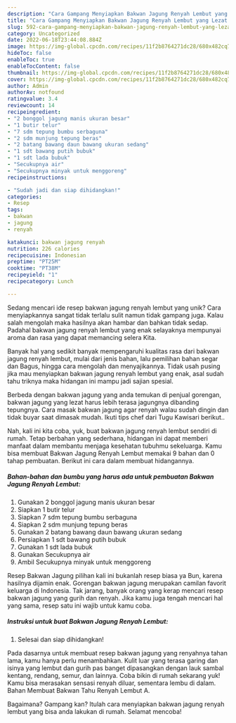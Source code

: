 ```yaml
---
description: "Cara Gampang Menyiapkan Bakwan Jagung Renyah Lembut yang Lezat Sekali"
title: "Cara Gampang Menyiapkan Bakwan Jagung Renyah Lembut yang Lezat Sekali"
slug: 592-cara-gampang-menyiapkan-bakwan-jagung-renyah-lembut-yang-lezat-sekali
category: Uncategorized
date: 2022-06-18T23:44:08.884Z
image: https://img-global.cpcdn.com/recipes/11f2b8764271dc28/680x482cq70/bakwan-jagung-renyah-lembut-foto-resep-utama.jpg
hideToc: false
enableToc: true
enableTocContent: false
thumbnail: https://img-global.cpcdn.com/recipes/11f2b8764271dc28/680x482cq70/bakwan-jagung-renyah-lembut-foto-resep-utama.jpg
cover: https://img-global.cpcdn.com/recipes/11f2b8764271dc28/680x482cq70/bakwan-jagung-renyah-lembut-foto-resep-utama.jpg
author: Admin
authorAv: notfound
ratingvalue: 3.4
reviewcount: 14
recipeingredient:
- "2 bonggol jagung manis ukuran besar"
- "1 butir telur"
- "7 sdm tepung bumbu serbaguna"
- "2 sdm munjung tepung beras"
- "2 batang bawang daun bawang ukuran sedang"
- "1 sdt bawang putih bubuk"
- "1 sdt lada bubuk"
- "Secukupnya air"
- "Secukupnya minyak untuk menggoreng"
recipeinstructions:

- "Sudah jadi dan siap dihidangkan!"
categories:
- Resep
tags:
- bakwan
- jagung
- renyah

katakunci: bakwan jagung renyah 
nutrition: 226 calories
recipecuisine: Indonesian
preptime: "PT25M"
cooktime: "PT38M"
recipeyield: "1"
recipecategory: Lunch

---
```





Sedang mencari ide resep bakwan jagung renyah lembut yang unik? Cara menyiapkannya sangat tidak terlalu sulit namun tidak gampang juga. Kalau salah mengolah maka hasilnya akan hambar dan bahkan tidak sedap. Padahal bakwan jagung renyah lembut yang enak selayaknya mempunyai aroma dan rasa yang dapat memancing selera Kita.





Banyak hal yang sedikit banyak mempengaruhi kualitas rasa dari bakwan jagung renyah lembut, mulai dari jenis bahan, lalu pemilihan bahan segar dan Bagus, hingga cara mengolah dan menyajikannya. Tidak usah pusing jika mau menyiapkan bakwan jagung renyah lembut yang enak,      asal sudah tahu triknya maka hidangan ini mampu jadi sajian spesial.














Berbeda dengan bakwan jagung yang anda temukan di penjual gorengan, bakwan jagung yang lezat harus lebih terasa jagungnya dibanding tepungnya. Cara masak bakwan jagung agar renyah walau sudah dingin dan tidak buyar saat dimasak mudah. Ikuti tips chef dari Tugu Kawisari berikut..






Nah, kali ini kita coba, yuk, buat bakwan jagung renyah lembut sendiri di rumah. Tetap berbahan yang sederhana, hidangan ini dapat memberi manfaat dalam membantu menjaga kesehatan tubuhmu sekeluarga. Kamu bisa membuat Bakwan Jagung Renyah Lembut memakai 9 bahan dan 0 tahap pembuatan. Berikut ini cara dalam membuat hidangannya.

<!--inarticleads1-->

##### Bahan-bahan dan bumbu yang harus ada untuk pembuatan Bakwan Jagung Renyah Lembut:

1. Gunakan 2 bonggol jagung manis ukuran besar
1. Siapkan 1 butir telur
1. Siapkan 7 sdm tepung bumbu serbaguna
1. Siapkan 2 sdm munjung tepung beras
1. Gunakan 2 batang bawang daun bawang ukuran sedang
1. Persiapkan 1 sdt bawang putih bubuk
1. Gunakan 1 sdt lada bubuk
1. Gunakan Secukupnya air
1. Ambil Secukupnya minyak untuk menggoreng


Resep Bakwan Jagung pilihan kali ini bukanlah resep biasa ya Bun, karena hasilnya dijamin enak. Gorengan bakwan jagung merupakan camilan favorit keluarga di Indonesia. Tak jarang, banyak orang yang kerap mencari resep bakwan jagung yang gurih dan renyah. Jika kamu juga tengah mencari hal yang sama, resep satu ini wajib untuk kamu coba. 

<!--inarticleads2-->

##### Instruksi untuk buat Bakwan Jagung Renyah Lembut:


1. Selesai dan siap dihidangkan!

Pada dasarnya untuk membuat resep bakwan jagung yang renyahnya tahan lama, kamu hanya perlu menambahkan. Kulit luar yang terasa garing dan isinya yang lembut dan gurih pas banget dipasangkan dengan lauk sambal kentang, rendang, semur, dan lainnya. Coba bikin di rumah sekarang yuk! Kamu bisa merasakan sensasi renyah diluar, sementara lembu di dalam. Bahan Membuat Bakwan Tahu Renyah Lembut A. 

Bagaimana? Gampang kan? Itulah cara menyiapkan bakwan jagung renyah lembut yang bisa anda lakukan di rumah. Selamat mencoba!
